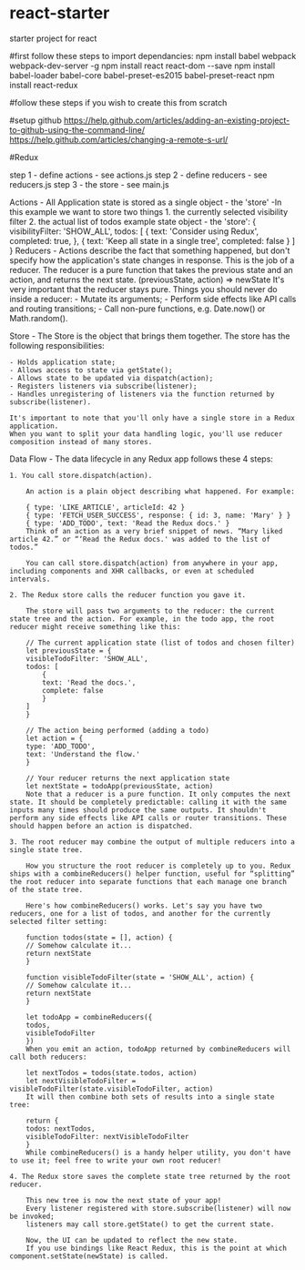 # react-starter
starter project for react

#first follow these steps to import dependancies:
npm install babel webpack webpack-dev-server -g
npm install react react-dom --save
npm install babel-loader babel-core babel-preset-es2015 babel-preset-react
npm install react-redux


#follow these steps if you wish to create this from scratch

#setup github
https://help.github.com/articles/adding-an-existing-project-to-github-using-the-command-line/
https://help.github.com/articles/changing-a-remote-s-url/

#Redux

step 1 - define actions - see actions.js
step 2 - define reducers - see reducers.js
step 3 - the store - see main.js

Actions - 
    All Application state is stored as a single object - the 'store'
    -In this example we want to store two things
        1. the currently selected visibility filter
        2. the actual list of todos
            example state object - the 'store':
                {
                    visibilityFilter: 'SHOW_ALL',
                    todos: [
                                {
                                    text: 'Consider using Redux',
                                    completed: true,
                                },
                                {
                                    text: 'Keep all state in a single tree',
                                    completed: false
                                }
                            ]
                }
Reducers - 
    Actions describe the fact that something happened, but don't specify how the application's state changes in response. This is the job of a reducer.
    The reducer is a pure function that takes the previous state and an action, and returns the next state.
        (previousState, action) => newState
    It's very important that the reducer stays pure. Things you should never do inside a reducer:
        - Mutate its arguments;
        - Perform side effects like API calls and routing transitions;
        - Call non-pure functions, e.g. Date.now() or Math.random().

Store - 
    The Store is the object that brings them together. The store has the following responsibilities:

    - Holds application state;
    - Allows access to state via getState();
    - Allows state to be updated via dispatch(action);
    - Registers listeners via subscribe(listener);
    - Handles unregistering of listeners via the function returned by subscribe(listener).
        
    It's important to note that you'll only have a single store in a Redux application. 
    When you want to split your data handling logic, you'll use reducer composition instead of many stores.


Data Flow - 
    The data lifecycle in any Redux app follows these 4 steps:

    1. You call store.dispatch(action).

        An action is a plain object describing what happened. For example:

        { type: 'LIKE_ARTICLE', articleId: 42 }
        { type: 'FETCH_USER_SUCCESS', response: { id: 3, name: 'Mary' } }
        { type: 'ADD_TODO', text: 'Read the Redux docs.' }
        Think of an action as a very brief snippet of news. “Mary liked article 42.” or “‘Read the Redux docs.' was added to the list of todos.”

        You can call store.dispatch(action) from anywhere in your app, including components and XHR callbacks, or even at scheduled intervals.

    2. The Redux store calls the reducer function you gave it.

        The store will pass two arguments to the reducer: the current state tree and the action. For example, in the todo app, the root reducer might receive something like this:

        // The current application state (list of todos and chosen filter)
        let previousState = {
        visibleTodoFilter: 'SHOW_ALL',
        todos: [ 
            {
            text: 'Read the docs.',
            complete: false
            }
        ]
        }

        // The action being performed (adding a todo)
        let action = {
        type: 'ADD_TODO',
        text: 'Understand the flow.'
        }

        // Your reducer returns the next application state
        let nextState = todoApp(previousState, action)
        Note that a reducer is a pure function. It only computes the next state. It should be completely predictable: calling it with the same inputs many times should produce the same outputs. It shouldn't perform any side effects like API calls or router transitions. These should happen before an action is dispatched.

    3. The root reducer may combine the output of multiple reducers into a single state tree.

        How you structure the root reducer is completely up to you. Redux ships with a combineReducers() helper function, useful for “splitting” the root reducer into separate functions that each manage one branch of the state tree.

        Here's how combineReducers() works. Let's say you have two reducers, one for a list of todos, and another for the currently selected filter setting:

        function todos(state = [], action) {
        // Somehow calculate it...
        return nextState
        }

        function visibleTodoFilter(state = 'SHOW_ALL', action) {
        // Somehow calculate it...
        return nextState
        }

        let todoApp = combineReducers({
        todos,
        visibleTodoFilter
        })
        When you emit an action, todoApp returned by combineReducers will call both reducers:

        let nextTodos = todos(state.todos, action)
        let nextVisibleTodoFilter = visibleTodoFilter(state.visibleTodoFilter, action)
        It will then combine both sets of results into a single state tree:

        return {
        todos: nextTodos,
        visibleTodoFilter: nextVisibleTodoFilter
        }
        While combineReducers() is a handy helper utility, you don't have to use it; feel free to write your own root reducer!

    4. The Redux store saves the complete state tree returned by the root reducer.

        This new tree is now the next state of your app! 
        Every listener registered with store.subscribe(listener) will now be invoked; 
        listeners may call store.getState() to get the current state.

        Now, the UI can be updated to reflect the new state. 
        If you use bindings like React Redux, this is the point at which component.setState(newState) is called.



